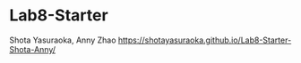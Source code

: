 # Lab8-Starter

Shota Yasuraoka, Anny Zhao
https://shotayasuraoka.github.io/Lab8-Starter-Shota-Anny/
